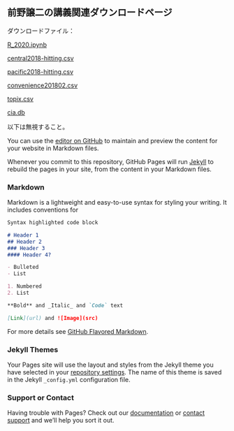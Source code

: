 ## 前野譲二の講義関連ダウンロードページ

ダウンロードファイル：

[R_2020.ipynb](https://joji.github.io/R_2020.ipynb)

[central2018-hitting.csv](https://joji.github.io/central2018-hitting.csv)

[pacific2018-hitting.csv](https://joji.github.io/pacific2018-hitting.csv)

[convenience201802.csv](https://joji.github.io/convenience201802.csv)

[topix.csv](https://joji.github.io/topix.csv)

[cia.db](https://joji.github.io/cia.db)

以下は無視すること。

You can use the [editor on GitHub](https://github.com/joji/joji.github.io/edit/master/README.md) to maintain and preview the content for your website in Markdown files.

Whenever you commit to this repository, GitHub Pages will run [Jekyll](https://jekyllrb.com/) to rebuild the pages in your site, from the content in your Markdown files.

### Markdown

Markdown is a lightweight and easy-to-use syntax for styling your writing. It includes conventions for

```markdown
Syntax highlighted code block

# Header 1
## Header 2
### Header 3
#### Header 4?

- Bulleted
- List

1. Numbered
2. List

**Bold** and _Italic_ and `Code` text

[Link](url) and ![Image](src)
```

For more details see [GitHub Flavored Markdown](https://guides.github.com/features/mastering-markdown/).

### Jekyll Themes

Your Pages site will use the layout and styles from the Jekyll theme you have selected in your [repository settings](https://github.com/joji/joji.github.io/settings). The name of this theme is saved in the Jekyll `_config.yml` configuration file.

### Support or Contact

Having trouble with Pages? Check out our [documentation](https://help.github.com/categories/github-pages-basics/) or [contact support](https://github.com/contact) and we’ll help you sort it out.
